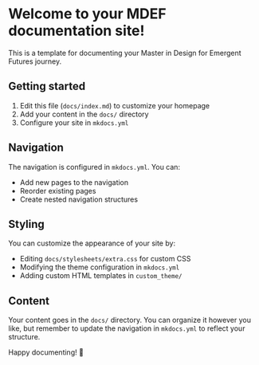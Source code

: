# Welcome to your MDEF documentation site!

This is a template for documenting your Master in Design for Emergent Futures journey.

## Getting started

1. Edit this file (`docs/index.md`) to customize your homepage
2. Add your content in the `docs/` directory
3. Configure your site in `mkdocs.yml`

## Navigation

The navigation is configured in `mkdocs.yml`. You can:

- Add new pages to the navigation
- Reorder existing pages
- Create nested navigation structures

## Styling

You can customize the appearance of your site by:

- Editing `docs/stylesheets/extra.css` for custom CSS
- Modifying the theme configuration in `mkdocs.yml`
- Adding custom HTML templates in `custom_theme/`

## Content

Your content goes in the `docs/` directory. You can organize it however you like, but remember to update the navigation in `mkdocs.yml` to reflect your structure.

Happy documenting! 🚀